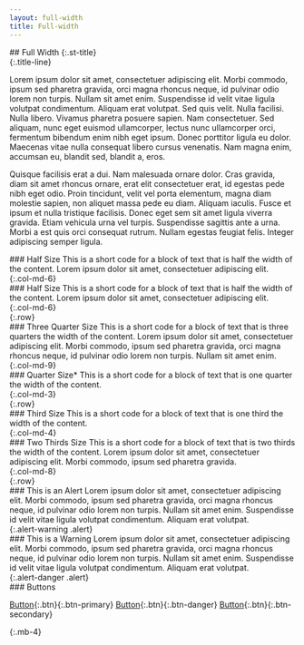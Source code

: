 ```yaml
---
layout: full-width
title: Full-width
---
```

<div markdown="1">
## Full Width
{:.st-title}
</div>
{:.title-line}

Lorem ipsum dolor sit amet, consectetuer adipiscing elit. Morbi commodo, ipsum sed pharetra gravida, orci magna rhoncus neque, id pulvinar odio lorem non turpis. Nullam sit amet enim. Suspendisse id velit vitae ligula volutpat condimentum. Aliquam erat volutpat. Sed quis velit. Nulla facilisi. Nulla libero. Vivamus pharetra posuere sapien. Nam consectetuer. Sed aliquam, nunc eget euismod ullamcorper, lectus nunc ullamcorper orci, fermentum bibendum enim nibh eget ipsum. Donec porttitor ligula eu dolor. Maecenas vitae nulla consequat libero cursus venenatis. Nam magna enim, accumsan eu, blandit sed, blandit a, eros.

Quisque facilisis erat a dui. Nam malesuada ornare dolor. Cras gravida, diam sit amet rhoncus ornare, erat elit consectetuer erat, id egestas pede nibh eget odio. Proin tincidunt, velit vel porta elementum, magna diam molestie sapien, non aliquet massa pede eu diam. Aliquam iaculis. Fusce et ipsum et nulla tristique facilisis. Donec eget sem sit amet ligula viverra gravida. Etiam vehicula urna vel turpis. Suspendisse sagittis ante a urna. Morbi a est quis orci consequat rutrum. Nullam egestas feugiat felis. Integer adipiscing semper ligula.

<div markdown="1">
<div markdown="1">
### Half Size
This is a short code for a block of text that is half the width of the content. Lorem ipsum dolor sit amet, consectetuer adipiscing elit.
</div>
{:.col-md-6}
<div markdown="1">
### Half Size
This is a short code for a block of text that is half the width of the content. Lorem ipsum dolor sit amet, consectetuer adipiscing elit.
</div>
{:.col-md-6}
</div>
{:.row}

<div markdown="1">
<div markdown="1">
### Three Quarter Size  
This is a short code for a block of text that is three quarters the width of the content. Lorem ipsum dolor sit amet, consectetuer adipiscing elit. Morbi commodo, ipsum sed pharetra gravida, orci magna rhoncus neque, id pulvinar odio lorem non turpis. Nullam sit amet enim.
</div>
{:.col-md-9}
<div markdown="1">
### Quarter Size*
This is a short code for a block of text that is one quarter the width of the content.
</div>
{:.col-md-3}
</div>
{:.row}

<div markdown="1">
<div markdown="1">
### Third Size  
This is a short code for a block of text that is one third the width of the content.
</div>
{:.col-md-4}
<div markdown="1">
### Two Thirds Size  
This is a short code for a block of text that is two thirds the width of the content. Lorem ipsum dolor sit amet, consectetuer adipiscing elit. Morbi commodo, ipsum sed pharetra gravida.
</div>
{:.col-md-8}
</div>
{:.row}

<div markdown="1">
### This is an Alert  
Lorem ipsum dolor sit amet, consectetuer adipiscing elit. Morbi commodo, ipsum sed pharetra gravida, orci magna rhoncus neque, id pulvinar odio lorem non turpis. Nullam sit amet enim. Suspendisse id velit vitae ligula volutpat condimentum. Aliquam erat volutpat.
</div>
{:.alert-warning .alert}

<div markdown="1">
### This is a Warning  
Lorem ipsum dolor sit amet, consectetuer adipiscing elit. Morbi commodo, ipsum sed pharetra gravida, orci magna rhoncus neque, id pulvinar odio lorem non turpis. Nullam sit amet enim. Suspendisse id velit vitae ligula volutpat condimentum. Aliquam erat volutpat.
</div>
{:.alert-danger .alert}

<div markdown="1">
### Buttons  

[Button](#){:.btn}{:.btn-primary}
[Button](#){:.btn}{:.btn-danger}
[Button](#){:.btn}{:.btn-secondary}
</div>
{:.mb-4}
